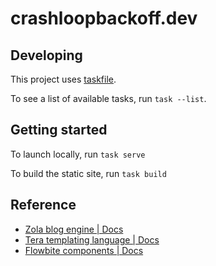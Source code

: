 # crashloopbackoff.dev

## Developing

This project uses [taskfile](https://taskfile.dev).

To see a list of available tasks, run `task --list`.

## Getting started

To launch locally, run `task serve`

To build the static site, run `task build`

## Reference

  - [Zola blog engine | Docs](https://www.getzola.org/documentation/)
  - [Tera templating language | Docs](https://keats.github.io/tera/docs/)
  - [Flowbite components | Docs](https://flowbite.com/docs/)
